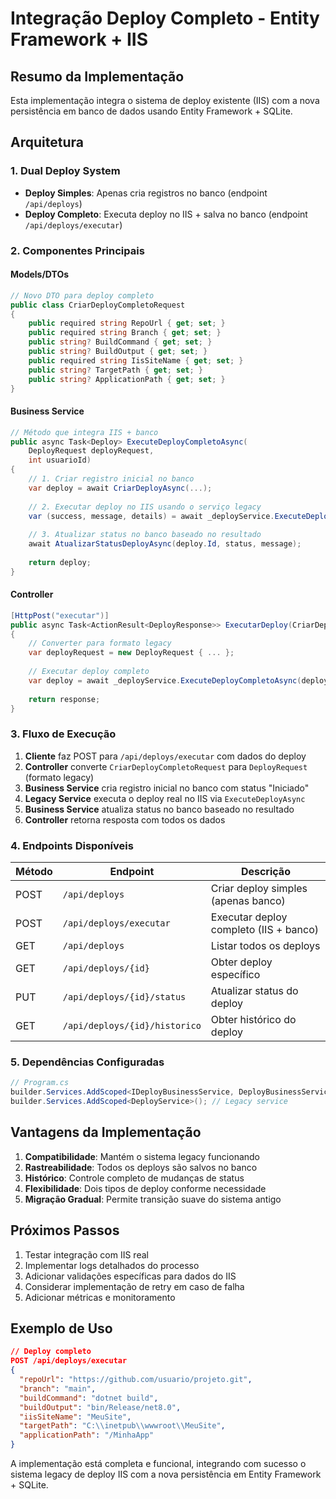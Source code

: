 # Integração Deploy Completo - Entity Framework + IIS

## Resumo da Implementação

Esta implementação integra o sistema de deploy existente (IIS) com a nova persistência em banco de dados usando Entity Framework + SQLite.

## Arquitetura

### 1. Dual Deploy System
- **Deploy Simples**: Apenas cria registros no banco (endpoint `/api/deploys`)
- **Deploy Completo**: Executa deploy no IIS + salva no banco (endpoint `/api/deploys/executar`)

### 2. Componentes Principais

#### Models/DTOs
```csharp
// Novo DTO para deploy completo
public class CriarDeployCompletoRequest
{
    public required string RepoUrl { get; set; }
    public required string Branch { get; set; }
    public string? BuildCommand { get; set; }
    public string? BuildOutput { get; set; }
    public required string IisSiteName { get; set; }
    public string? TargetPath { get; set; }
    public string? ApplicationPath { get; set; }
}
```

#### Business Service
```csharp
// Método que integra IIS + banco
public async Task<Deploy> ExecuteDeployCompletoAsync(
    DeployRequest deployRequest, 
    int usuarioId)
{
    // 1. Criar registro inicial no banco
    var deploy = await CriarDeployAsync(...);
    
    // 2. Executar deploy no IIS usando o serviço legacy
    var (success, message, details) = await _deployService.ExecuteDeployAsync(deployRequest);
    
    // 3. Atualizar status no banco baseado no resultado
    await AtualizarStatusDeployAsync(deploy.Id, status, message);
    
    return deploy;
}
```

#### Controller
```csharp
[HttpPost("executar")]
public async Task<ActionResult<DeployResponse>> ExecutarDeploy(CriarDeployCompletoRequest request)
{
    // Converter para formato legacy
    var deployRequest = new DeployRequest { ... };
    
    // Executar deploy completo
    var deploy = await _deployService.ExecuteDeployCompletoAsync(deployRequest, currentUserId);
    
    return response;
}
```

### 3. Fluxo de Execução

1. **Cliente** faz POST para `/api/deploys/executar` com dados do deploy
2. **Controller** converte `CriarDeployCompletoRequest` para `DeployRequest` (formato legacy)
3. **Business Service** cria registro inicial no banco com status "Iniciado"
4. **Legacy Service** executa o deploy real no IIS via `ExecuteDeployAsync`
5. **Business Service** atualiza status no banco baseado no resultado
6. **Controller** retorna resposta com todos os dados

### 4. Endpoints Disponíveis

| Método | Endpoint | Descrição |
|--------|----------|-----------|
| POST | `/api/deploys` | Criar deploy simples (apenas banco) |
| POST | `/api/deploys/executar` | Executar deploy completo (IIS + banco) |
| GET | `/api/deploys` | Listar todos os deploys |
| GET | `/api/deploys/{id}` | Obter deploy específico |
| PUT | `/api/deploys/{id}/status` | Atualizar status do deploy |
| GET | `/api/deploys/{id}/historico` | Obter histórico do deploy |

### 5. Dependências Configuradas

```csharp
// Program.cs
builder.Services.AddScoped<IDeployBusinessService, DeployBusinessService>();
builder.Services.AddScoped<DeployService>(); // Legacy service
```

## Vantagens da Implementação

1. **Compatibilidade**: Mantém o sistema legacy funcionando
2. **Rastreabilidade**: Todos os deploys são salvos no banco
3. **Histórico**: Controle completo de mudanças de status
4. **Flexibilidade**: Dois tipos de deploy conforme necessidade
5. **Migração Gradual**: Permite transição suave do sistema antigo

## Próximos Passos

1. Testar integração com IIS real
2. Implementar logs detalhados do processo
3. Adicionar validações específicas para dados do IIS
4. Considerar implementação de retry em caso de falha
5. Adicionar métricas e monitoramento

## Exemplo de Uso

```json
// Deploy completo
POST /api/deploys/executar
{
  "repoUrl": "https://github.com/usuario/projeto.git",
  "branch": "main",
  "buildCommand": "dotnet build",
  "buildOutput": "bin/Release/net8.0",
  "iisSiteName": "MeuSite",
  "targetPath": "C:\\inetpub\\wwwroot\\MeuSite",
  "applicationPath": "/MinhaApp"
}
```

A implementação está completa e funcional, integrando com sucesso o sistema legacy de deploy IIS com a nova persistência em Entity Framework + SQLite.
